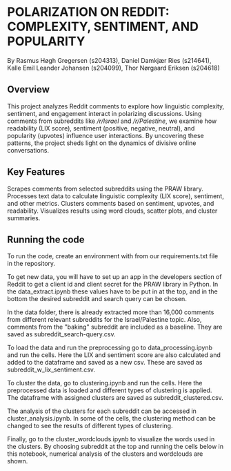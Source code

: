 # **POLARIZATION ON REDDIT: COMPLEXITY, SENTIMENT, AND POPULARITY**
By Rasmus Høgh Gregersen (s204313), Daniel Damkjær Ries (s214641), Kalle Emil Leander Johansen (s204099), Thor Nørgaard Eriksen (s204618)

## **Overview**
This project analyzes Reddit comments to explore how linguistic complexity, sentiment, and engagement interact in polarizing discussions. Using comments from subreddits like */r/Israel* and */r/Palestine*, we examine how readability (LIX score), sentiment (positive, negative, neutral), and popularity (upvotes) influence user interactions. By uncovering these patterns, the project sheds light on the dynamics of divisive online conversations.

## **Key Features**
Scrapes comments from selected subreddits using the PRAW library.
Processes text data to calculate linguistic complexity (LIX score), sentiment, and other metrics.
Clusters comments based on sentiment, upvotes, and readability.
Visualizes results using word clouds, scatter plots, and cluster summaries.

## **Running the code**
To run the code, create an environment with from our requirements.txt file in the repository.

To get new data, you will have to set up an app in the developers section of Reddit to get a client id and client secret for the PRAW library in Python. In the data_extract.ipynb these values have to be put in at the top, and in the bottom the desired subreddit and search query can be chosen.

In the data folder, there is already extracted more than 16,000 comments from different relevant subreddits for the Israel/Palestine topic. Also, comments from the "baking" subreddit are included as a baseline. They are saved as subreddit_search-query.csv.

To load the data and run the preprocessing go to data_processing.ipynb and run the cells. Here the LIX and sentiment score are also calculated and added to the dataframe and saved as a new csv. These are saved as subreddit_w_lix_sentiment.csv.

To cluster the data, go to clustering.ipynb and run the cells. Here the preprocessed data is loaded and different types of clustering is applied. The dataframe with assigned clusters are saved as subreddit_clustered.csv. 

The analysis of the clusters for each subreddit can be accessed in cluster_analysis.ipynb. In some of the cells, the clustering method can be changed to see the results of different types of clustering.

Finally, go to the cluster_wordclouds.ipynb to visualize the words used in the clusters. By choosing subreddit at the top and running the cells below in this notebook, numerical analysis of the clusters and wordclouds are shown. 
